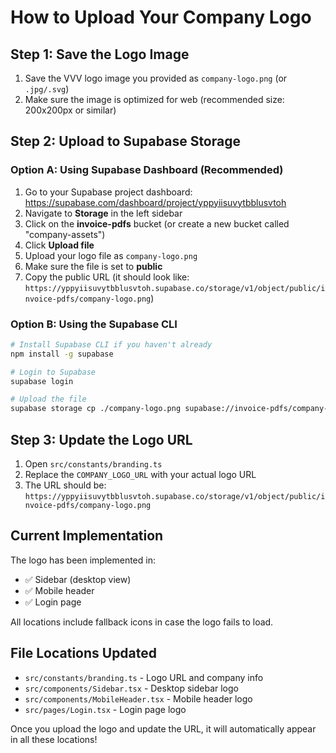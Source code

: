 # How to Upload Your Company Logo

## Step 1: Save the Logo Image
1. Save the VVV logo image you provided as `company-logo.png` (or `.jpg/.svg`)
2. Make sure the image is optimized for web (recommended size: 200x200px or similar)

## Step 2: Upload to Supabase Storage

### Option A: Using Supabase Dashboard (Recommended)
1. Go to your Supabase project dashboard: https://supabase.com/dashboard/project/yppyiisuvytbblusvtoh
2. Navigate to **Storage** in the left sidebar
3. Click on the **invoice-pdfs** bucket (or create a new bucket called "company-assets")
4. Click **Upload file**
5. Upload your logo file as `company-logo.png`
6. Make sure the file is set to **public**
7. Copy the public URL (it should look like: `https://yppyiisuvytbblusvtoh.supabase.co/storage/v1/object/public/invoice-pdfs/company-logo.png`)

### Option B: Using the Supabase CLI
```bash
# Install Supabase CLI if you haven't already
npm install -g supabase

# Login to Supabase
supabase login

# Upload the file
supabase storage cp ./company-logo.png supabase://invoice-pdfs/company-logo.png --project-ref yppyiisuvytbblusvtoh
```

## Step 3: Update the Logo URL
1. Open `src/constants/branding.ts`
2. Replace the `COMPANY_LOGO_URL` with your actual logo URL
3. The URL should be: `https://yppyiisuvytbblusvtoh.supabase.co/storage/v1/object/public/invoice-pdfs/company-logo.png`

## Current Implementation
The logo has been implemented in:
- ✅ Sidebar (desktop view)
- ✅ Mobile header
- ✅ Login page

All locations include fallback icons in case the logo fails to load.

## File Locations Updated
- `src/constants/branding.ts` - Logo URL and company info
- `src/components/Sidebar.tsx` - Desktop sidebar logo
- `src/components/MobileHeader.tsx` - Mobile header logo  
- `src/pages/Login.tsx` - Login page logo

Once you upload the logo and update the URL, it will automatically appear in all these locations!
